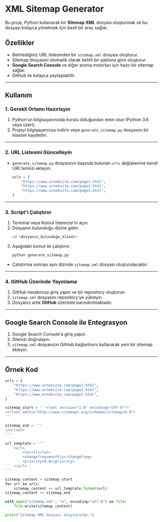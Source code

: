 # XML Sitemap Generator

Bu proje, Python kullanarak bir **Sitemap XML** dosyası oluşturmak ve bu dosyayı kolayca yönetmek için basit bir araç sağlar. 

## Özellikler
- Belirlediğiniz URL listesinden bir `sitemap.xml` dosyası oluşturur.
- Sitemap dosyasını otomatik olarak belirli bir şablona göre oluşturur.
- **Google Search Console** ve diğer arama motorları için hazır bir sitemap sağlar.
- GitHub ile kolayca paylaşılabilir.

---

## Kullanım

### 1. Gerekli Ortamı Hazırlayın
1. Python'un bilgisayarınızda kurulu olduğundan emin olun (Python 3.6 veya üzeri).
2. Projeyi bilgisayarınıza indirin veya `generate_sitemap.py` dosyasını bir klasöre kaydedin.

---

### 2. URL Listesini Güncelleyin
- `generate_sitemap.py` dosyasının başında bulunan `urls` değişkenine kendi URL'lerinizi ekleyin:
    ```python
    urls = [
        "https://www.orneksite.com/page1.html",
        "https://www.orneksite.com/page2.html",
        "https://www.orneksite.com/page3.html",
    ]
    ```

---

### 3. Script'i Çalıştırın
1. Terminal veya Komut İstemcisi'ni açın.
2. Dosyanın bulunduğu dizine gidin:
    ```bash
    cd <dosyanın_bulunduğu_klasör>
    ```
3. Aşağıdaki komut ile çalıştırın:
    ```bash
    python generate_sitemap.py
    ```

- Çalıştırma sonrası aynı dizinde `sitemap.xml` dosyası oluşturulacaktır.

---

### 4. GitHub Üzerinde Yayınlama
1. GitHub hesabınıza giriş yapın ve bir repository oluşturun.
2. `sitemap.xml` dosyasını repository'ye yükleyin.
3. Dosyanız artık **GitHub** üzerinde barındırılmaktadır.

---

## Google Search Console ile Entegrasyon
1. Google Search Console'a giriş yapın.
2. Sitenizi doğrulayın.
3. `sitemap.xml` dosyanızın GitHub bağlantısını kullanarak yeni bir sitemap ekleyin.

---

## Örnek Kod
```python
urls = [
    "https://www.orneksite.com/page1.html",
    "https://www.orneksite.com/page2.html",
    "https://www.orneksite.com/page3.html",
]

sitemap_start = '''<?xml version="1.0" encoding="UTF-8"?>
<urlset xmlns="http://www.sitemaps.org/schemas/sitemap/0.9">
'''

sitemap_end = '''
</urlset>
'''

url_template = '''
    <url>
        <loc>{}</loc>
        <changefreq>monthly</changefreq>
        <priority>0.8</priority>
    </url>
'''

sitemap_content = sitemap_start
for url in urls:
    sitemap_content += url_template.format(url)
sitemap_content += sitemap_end

with open("sitemap.xml", "w", encoding="utf-8") as file:
    file.write(sitemap_content)

print("Sitemap XML dosyası oluşturuldu.")
